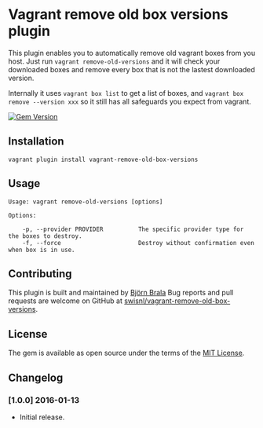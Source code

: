 # Vagrant remove old box versions plugin

This plugin enables you to automatically remove old vagrant boxes from you host. Just run ``vagrant remove-old-versions`` and it will check your downloaded boxes and remove every box that is not the lastest downloaded version.

Internally it uses ```vagrant box list``` to get a list of boxes, and ```vagrant box remove --version xxx``` so it still has all safeguards you expect from vagrant.

[![Gem Version](https://badge.fury.io/rb/vagrant-remove-old-box-versions.svg)](https://badge.fury.io/rb/vagrant-remove-old-box-versions)

## Installation

```
vagrant plugin install vagrant-remove-old-box-versions
```

## Usage

```
Usage: vagrant remove-old-versions [options]

Options:

    -p, --provider PROVIDER          The specific provider type for the boxes to destroy.
    -f, --force                      Destroy without confirmation even when box is in use.
```

## Contributing

This plugin is built and maintained by [Björn Brala](https://www.swis.nl/over-ons/bjorn-brala)
Bug reports and pull requests are welcome on GitHub at [swisnl/vagrant-remove-old-box-versions](https://github.com/swisnl/vagrant-remove-old-box-versions).


## License

The gem is available as open source under the terms of the [MIT License](http://opensource.org/licenses/MIT).

## Changelog

### [1.0.0] 2016-01-13

* Initial release.
